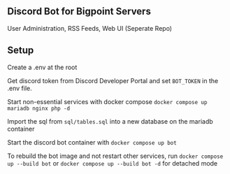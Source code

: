 ## Discord Bot for Bigpoint Servers

User Administration, RSS Feeds, Web UI (Seperate Repo)

## Setup

Create a .env at the root

Get discord token from Discord Developer Portal and set `BOT_TOKEN`  in the .env file.

Start non-essential services with docker compose `docker compose up mariadb nginx php -d`

Import the sql from `sql/tables.sql` into a new database on the mariadb container

Start the discord bot container with `docker compose up bot`

To rebuild the bot image and not restart other services, run `docker compose up --build bot` or `docker compose up --build bot -d` for detached mode